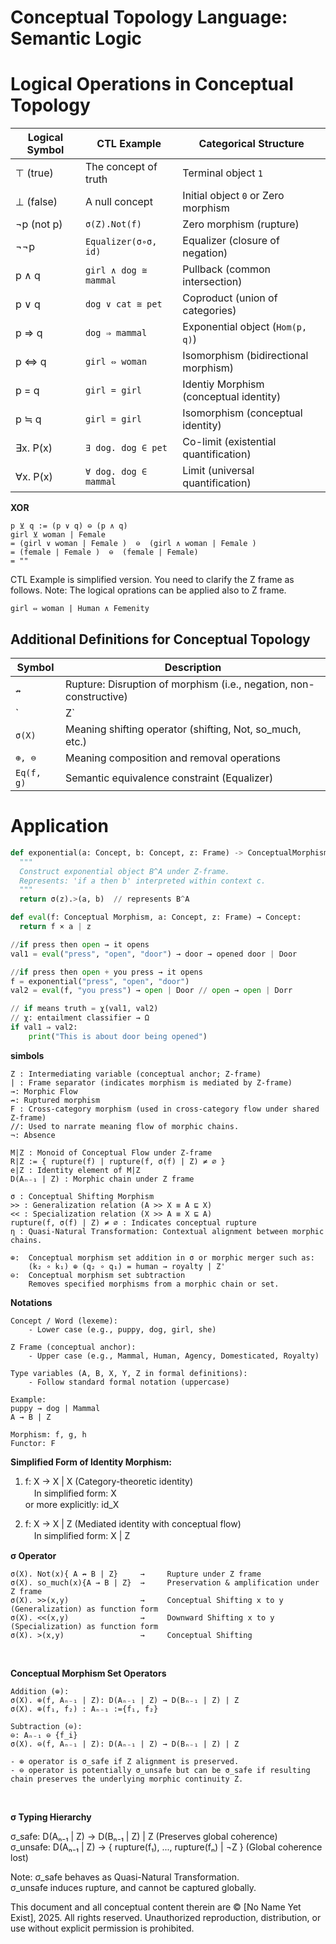 # Conceptual Topology Language: Semantic Logic

# Logical Operations in Conceptual Topology

| Logical Symbol | CTL Example         | Categorical Structure       |
|----------------|---------------------|-----------------------------|
| ⊤ (true)       | The concept of truth | Terminal object `1`         |
| ⊥ (false)      | A null concept       | Initial object `0` or Zero morphism |
| ¬p (not p)     | `σ(Z).Not(f)`        | Zero morphism (rupture)     |
| ¬¬p            | `Equalizer(σ∘σ, id)` | Equalizer (closure of negation) |
| p ∧ q          | `girl ∧ dog ≅ mammal` | Pullback (common intersection) |
| p ∨ q          | `dog ∨ cat ≅ pet`    | Coproduct (union of categories) |
| p ⇒ q          | `dog ⇒ mammal`      | Exponential object (`Hom(p, q)`) |
| p ⇔ q          | `girl ⇔ woman`     | Isomorphism (bidirectional morphism)|
| p = q          | `girl = girl`        | Identiy Morphism (conceptual identity) |
| p ≒ q          | `girl = girl`        | Isomorphism  (conceptual identity) |
| ∃x. P(x)       | `∃ dog. dog ∈ pet`   | Co-limit (existential quantification) |
| ∀x. P(x)       | `∀ dog. dog ∈ mammal`| Limit (universal quantification) |

**XOR**
```
p ⊻ q := (p ∨ q) ⊖ (p ∧ q)
girl ⊻ woman | Female
= (girl ∨ woman | Female )  ⊖  (girl ∧ woman | Female )
= (female | Female )  ⊖  (female | Female)
= ""
```

CTL Example is simplified version. You need to clarify the Z frame as follows.
Note: The logical oprations can be applied also to Z frame.
```
girl ⇔ woman | Human ∧ Femenity
```

## Additional Definitions for Conceptual Topology

| Symbol  | Description                                  |
|---------|----------------------------------------------|
| `↛`    | Rupture: Disruption of morphism (i.e., negation, non-constructive) |
| `| Z`   | Z-frame: Semantic contextual anchoring        |
| `σ(X)`  | Meaning shifting operator (shifting, Not, so_much, etc.) |
| `⊕, ⊖`  | Meaning composition and removal operations   |
| `Eq(f, g)` | Semantic equivalence constraint (Equalizer) |

# Application

```python
def exponential(a: Concept, b: Concept, z: Frame) -> ConceptualMorphism::
  """
  Construct exponential object B^A under Z-frame.
  Represents: 'if a then b' interpreted within context c.
  """
  return σ(z).>(a, b)  // represents B^A

def eval(f: Conceptual Morphism, a: Concept, z: Frame) → Concept:
  return f × a | z

//if press then open → it opens
val1 = eval("press", "open", "door") → door → opened door | Door

//if press then open + you press → it opens
f = exponential("press", "open", "door")
val2 = eval(f, "you press") → open | Door // open → open | Dorr

// if means truth = χ(val1, val2)  
// χ: entailment classifier → Ω
if val1 ⇒ val2:
    print("This is about door being opened")

```

**simbols**

```
Z : Intermediating variable (conceptual anchor; Z-frame)
| : Frame separator (indicates morphism is mediated by Z-frame)
→: Morphic Flow
↛: Ruptured morphism
F : Cross-category morphism (used in cross-category flow under shared Z-frame)
//: Used to narrate meaning flow of morphic chains.
¬: Absence

M|Z : Monoid of Conceptual Flow under Z-frame
R|Z := { rupture(f) | rupture(f, σ(f) | Z) ≠ ∅ }
e|Z : Identity element of M|Z
D(Aₙ₋₁ | Z) : Morphic chain under Z frame

σ : Conceptual Shifting Morphism
>> : Generalization relation (A >> X ≡ A ⊑ X)
<< : Specialization relation (X >> A ≡ X ⊑ A)
rupture(f, σ(f) | Z) ≠ ∅ : Indicates conceptual rupture
η : Quasi-Natural Transformation: Contextual alignment between morphic chains.

⊕:  Conceptual morphism set addition in σ or morphic merger such as:
    (k₂ ∘ k₁) ⊕ (q₂ ∘ q₁) = human → royalty | Z'
⊖:  Conceptual morphism set subtraction 
    Removes specified morphisms from a morphic chain or set.
```

**Notations**
```
Concept / Word (lexeme):
    - Lower case (e.g., puppy, dog, girl, she)

Z Frame (conceptual anchor):
    - Upper case (e.g., Mammal, Human, Agency, Domesticated, Royalty)

Type variables (A, B, X, Y, Z in formal definitions):
    - Follow standard formal notation (uppercase) 

Example:
puppy → dog | Mammal
A → B | Z

Morphism: f, g, h
Functor: F
```

<div style="page-break-after: always;"></div>

**Simplified Form of Identity Morphism:**

1. f: X → X | X  (Category-theoretic identity) </br>
　In simplified form: X </br>
  or more explicitly: id_X </br>
  
2. f: X → X | Z  (Mediated identity with conceptual flow)</br>
　In simplified form: X | Z</br>

**σ Operator**

```
σ(X). Not(x){ A ↛ B | Z}     →     Rupture under Z frame
σ(X). so_much(x){A → B | Z}  →     Preservation & amplification under Z frame
σ(X). >>(x,y)                →     Conceptual Shifting x to y (Generalization) as function form
σ(X). <<(x,y)                →     Downward Shifting x to y (Specialization) as function form
σ(X). >(x,y)                 →     Conceptual Shifting 
```

</br>

**Conceptual Morphism Set Operators**

```
Addition (⊕):
σ(X). ⊕(f, Aₙ₋₁ | Z): D(Aₙ₋₁ | Z) → D(Bₙ₋₁ | Z) | Z
σ(X). ⊕(f₁, f₂) : Aₙ₋₁ :={f₁, f₂}

Subtraction (⊖):
⊖: Aₙ₋₁ ⊖ {f_i} 
σ(X). ⊖(f, Aₙ₋₁ | Z): D(Aₙ₋₁ | Z) → D(Bₙ₋₁ | Z) | Z   

- ⊕ operator is σ_safe if Z alignment is preserved.
- ⊖ operator is potentially σ_unsafe but can be σ_safe if resulting chain preserves the underlying morphic continuity Z.
```

</br>

**σ Typing Hierarchy**

σ_safe: D(Aₙ₋₁ | Z) → D(Bₙ₋₁ | Z) | Z (Preserves global coherence)</br>
σ_unsafe: D(Aₙ₋₁ | Z) → { rupture(f₁), ..., rupture(fₙ) | ¬Z } (Global coherence lost)

Note: σ_safe behaves as Quasi-Natural Transformation.  
      σ_unsafe induces rupture, and cannot be captured globally.


This document and all conceptual content therein are © [No Name Yet Exist], 2025. 
All rights reserved. Unauthorized reproduction, distribution, or use without explicit permission is prohibited.
